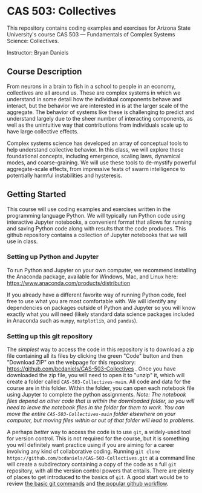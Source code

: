 # CAS 503: Collectives

This repository contains coding examples and exercises for Arizona State University's course CAS 503 — Fundamentals of Complex Systems Science: Collectives.

Instructor: Bryan Daniels

## Course Description

From neurons in a brain to fish in a school to people in an economy, collectives are all around us.  These are complex systems in which we understand in some detail how the individual components behave and interact, but the behavior we are interested in is at the larger scale of the aggregate.  The behavior of systems like these is challenging to predict and understand largely due to the sheer number of interacting components, as well as the unintuitive way that contributions from individuals scale up to have large collective effects.  

Complex systems science has developed an array of conceptual tools to help understand collective behavior.  In this class, we will explore these foundational concepts, including emergence, scaling laws, dynamical modes, and coarse-graining. We will use these tools to de-mystify powerful aggregate-scale effects, from impressive feats of swarm intelligence to potentially harmful instabilities and hysteresis.

## Getting Started

This course will use coding examples and exercises written in the programming language Python.   We will typically run Python code using interactive Jupyter notebooks, a convenient format that allows for running and saving Python code along with results that the code produces.  This github repository contains a collection of Jupyter notebooks that we will use in class.

### Setting up Python and Jupyter

To run Python and Jupyter on your own computer, we recommend installing the Anaconda package, available for Windows, Mac, and Linux here: https://www.anaconda.com/products/distribution

If you already have a different favorite way of running Python code, feel free to use what you are most comfortable with.  We will identify any dependencies on packages outside of Python and Jupyter so you will know exactly what you will need (likely standard data science packages included in Anaconda such as `numpy`, `matplotlib`, and `pandas`).

### Setting up this git repository

The _simplest_ way to access the code in this repository is to download a zip file containing all its files by clicking the green "Code" button and then "Download ZIP" on the webpage for this repository: https://github.com/bcdaniels/CAS-503-Collectives .  Once you have downloaded the zip file, you will need to open it to "unzip" it, which will create a folder called `CAS-503-Collectives-main`.  All code and data for the course are in this folder.  Within the folder, you can open each notebook file using Jupyter to complete the python assignments.  *Note: The notebook files depend on other code that is within the downloaded folder, so you will need to leave the notebook files in the folder for them to work.  You can move the entire `CAS-503-Collectives-main` folder elsewhere on your computer, but moving files within or out of that folder will lead to problems.*

A perhaps _better_ way to access the code is to use `git`, a widely-used tool for version control.  This is not required for the course, but it is something you will definitely want practice using if you are aiming for a career involving any kind of collaborative coding.  Running `git clone https://github.com/bcdaniels/CAS-503-Collectives.git` at a command line will create a subdirectory containing a copy of the code as a full `git` repository, with all the version control powers that entails.  There are plenty of places to get introduced to the basics of `git`.  A good start would be to review [the basic git commands](https://www.freecodecamp.org/news/learn-the-basics-of-git-in-under-10-minutes-da548267cc91/) and [the popular github workflow](https://guides.github.com/introduction/flow/).
